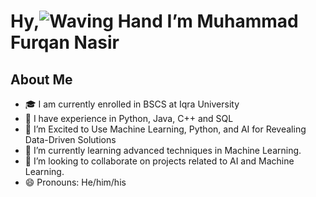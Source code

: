 # Hy,![Waving Hand](https://user-images.githubusercontent.com/18350557/176309783-0785949b-9127-417c-8b55-ab5a4333674e.gif) I’m Muhammad Furqan Nasir
## About Me
- 🎓 I am currently enrolled in BSCS at Iqra University
- 💼 I have experience in Python, Java, C++ and SQL
- 👀 I’m Excited to Use Machine Learning, Python, and AI for Revealing Data-Driven Solutions
- 🌱 I’m currently learning advanced techniques in Machine Learning.
- 💞️ I’m looking to collaborate on projects related to AI and Machine Learning.
- 😄 Pronouns: He/him/his
  
<!---
muhammadfurqannasir/muhammadfurqannasir is a ✨ special ✨ repository because its `README.md` (this file) appears on your GitHub profile.
You can click the Preview link to take a look at your changes.
--->
